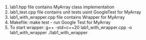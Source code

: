 1. lab1.hpp file contains MyArray class implementation
2. lab1_test.cpp file contains unit tests usint GoogleTest for MyArray
3. lab1_with_wrapper.cpp file contains Wrapper for MyArray
4. Makefile:
    make test - run Google Test for MyArray
5. To start wrapper: 
    g++ -std=c++20 lab1_with_wrapper.cpp -o lab1_with_wrapper
    ./lab1_with_wrapper
